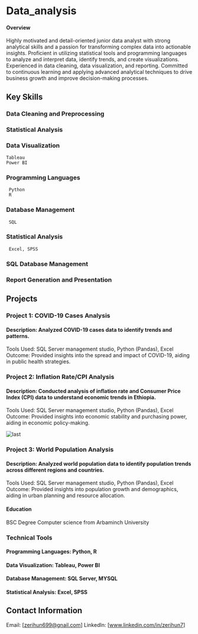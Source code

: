 # Data_analysis
#### Overview
Highly motivated and detail-oriented junior data analyst with strong analytical skills and a passion for transforming complex data into actionable insights. Proficient in utilizing statistical tools and programming languages to analyze and interpret data, identify trends, and create visualizations. Experienced in data cleaning, data visualization, and reporting. Committed to continuous learning and applying advanced analytical techniques to drive business growth and improve decision-making processes.

## Key Skills
 ### Data Cleaning and Preprocessing
 ### Statistical Analysis
 ### Data Visualization
    Tableau
    Power BI
 ### Programming Languages
     Python
     R
 ### Database Management
     SQL
 ### Statistical Analysis
     Excel, SPSS
 ### SQL Database Management
 ### Report Generation and Presentation
## Projects
### Project 1: COVID-19 Cases Analysis
#### Description: Analyzed COVID-19 cases data to identify trends and patterns.
Tools Used: SQL Server management studio, Python (Pandas), Excel
Outcome: Provided insights into the spread and impact of COVID-19, aiding in public health strategies.
### Project 2: Inflation Rate/CPI Analysis 
#### Description: Conducted analysis of inflation rate and Consumer Price Index (CPI) data to understand economic trends in Ethiopia.
Tools Used: SQL Server management studio, Python (Pandas), Excel
Outcome: Provided insights into economic stability and purchasing power, aiding in economic policy-making.

![last](https://github.com/Zerihun11/Data_analysis/assets/94690108/fa7dc0d8-1593-4a89-9074-1b41272248a0)

### Project 3: World Population Analysis
#### Description: Analyzed world population data to identify population trends across different regions and countries.
Tools Used: SQL Server management studio, Python (Pandas), Excel
Outcome: Provided insights into population growth and demographics, aiding in urban planning and resource allocation.
#### Education
  BSC Degree Computer science from Arbaminch University
### Technical Tools
  #### Programming Languages: Python, R
  #### Data Visualization: Tableau, Power BI
  #### Database Management: SQL Server, MYSQL 
  #### Statistical Analysis: Excel, SPSS
## Contact Information
Email: [zerihun699@gnail.com]
LinkedIn: [www.linkedin.com/in/zerihun7]

